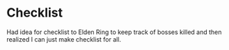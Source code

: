 # Checklist
Had idea for checklist to Elden Ring to keep track of bosses killed and then realized I can just make checklist for all.
